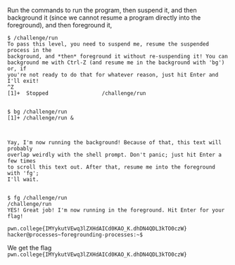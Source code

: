 Run the commands to run the program, then suspend it, and then background it (since we cannot resume a program directly into the foreground), and then foreground it,
```
$ /challenge/run
To pass this level, you need to suspend me, resume the suspended process in the 
background, and *then* foreground it without re-suspending it! You can 
background me with Ctrl-Z (and resume me in the background with 'bg') or, if 
you're not ready to do that for whatever reason, just hit Enter and I'll exit!
^Z
[1]+  Stopped                 /challenge/run


$ bg /challenge/run
[1]+ /challenge/run &



Yay, I'm now running the background! Because of that, this text will probably 
overlap weirdly with the shell prompt. Don't panic; just hit Enter a few times 
to scroll this text out. After that, resume me into the foreground with 'fg'; 
I'll wait.


$ fg /challenge/run
/challenge/run
YES! Great job! I'm now running in the foreground. Hit Enter for your flag!

pwn.college{IMYykutVEwq3lZXHdAICd0KAO_K.dhDN4QDL3kTO0czW}
hacker@processes~foregrounding-processes:~$ 

```

We get the flag `pwn.college{IMYykutVEwq3lZXHdAICd0KAO_K.dhDN4QDL3kTO0czW}`